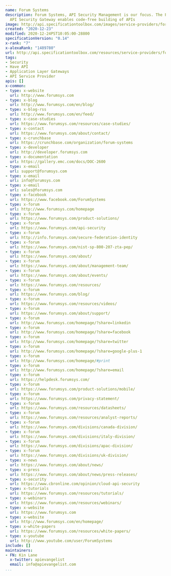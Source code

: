 ```yaml
---
name: Forum Systems
description: Forum Systems, API Security Management is our focus. The Forum Sentry
  API Security Gateway enables code-free building of APIs
image: http://api.specificationtoolbox.com/images/service-providers/forum-systems.jpg
created: "2020-12-23"
modified: 2020-12-24PST10:05:00-28800
specificationVersion: "0.14"
x-rank: "7"
x-alexaRank: "1489780"
url: http://api.specificationtoolbox.com/resources/service-providers/forum-systems/
tags:
- Security
- Have API
- Application Layer Gateways
- API Service Provider
apis: []
x-common:
- type: x-website
  url: http://www.forumsys.com
- type: x-blog
  url: http://www.forumsys.com/en/blog/
- type: x-blog-rss
  url: http://www.forumsys.com/en/feed/
- type: x-case-studies
  url: https://www.forumsys.com/resources/case-studies/
- type: x-contact
  url: https://www.forumsys.com/about/contact/
- type: x-crunchbase
  url: https://crunchbase.com/organization/forum-systems
- type: x-developer
  url: http://developer.forumsys.com
- type: x-documentation
  url: https://gallery.emc.com/docs/DOC-2600
- type: x-email
  url: support@forumsys.com
- type: x-email
  url: info@forumsys.com
- type: x-email
  url: sales@forumsys.com
- type: x-facebook
  url: https://www.facebook.com/ForumSystems
- type: x-forum
  url: http://www.forumsys.com/homepage
- type: x-forum
  url: https://www.forumsys.com/product-solutions/
- type: x-forum
  url: https://www.forumsys.com/api-security
- type: x-forum
  url: http://info.forumsys.com/secure-federation-identity
- type: x-forum
  url: https://www.forumsys.com/nist-sp-800-207-zta-pep/
- type: x-forum
  url: https://www.forumsys.com/about/
- type: x-forum
  url: https://www.forumsys.com/about/management-team/
- type: x-forum
  url: https://www.forumsys.com/about/events/
- type: x-forum
  url: https://www.forumsys.com/resources/
- type: x-forum
  url: https://www.forumsys.com/blog/
- type: x-forum
  url: https://www.forumsys.com/resources/videos/
- type: x-forum
  url: https://www.forumsys.com/about/support/
- type: x-forum
  url: http://www.forumsys.com/homepage/?share=linkedin
- type: x-forum
  url: http://www.forumsys.com/homepage/?share=facebook
- type: x-forum
  url: http://www.forumsys.com/homepage/?share=twitter
- type: x-forum
  url: http://www.forumsys.com/homepage/?share=google-plus-1
- type: x-forum
  url: http://www.forumsys.com/homepage/#print
- type: x-forum
  url: http://www.forumsys.com/homepage/?share=email
- type: x-forum
  url: https://helpdesk.forumsys.com/
- type: x-forum
  url: https://www.forumsys.com/product-solutions/mobile/
- type: x-forum
  url: https://www.forumsys.com/privacy-statement/
- type: x-forum
  url: https://www.forumsys.com/resources/datasheets/
- type: x-forum
  url: https://www.forumsys.com/resources/analyst-reports/
- type: x-forum
  url: https://www.forumsys.com/divisions/canada-division/
- type: x-forum
  url: https://www.forumsys.com/divisions/italy-division/
- type: x-forum
  url: https://www.forumsys.com/divisions/apac-division/
- type: x-forum
  url: https://www.forumsys.com/divisions/uk-division/
- type: x-news
  url: https://www.forumsys.com/about/news/
- type: x-press
  url: https://www.forumsys.com/about/news/press-releases/
- type: x-security
  url: https://www.cbronline.com/opinion/cloud-api-security
- type: x-tutorials
  url: https://www.forumsys.com/resources/tutorials/
- type: x-webinars
  url: https://www.forumsys.com/resources/webinars/
- type: x-website
  url: https://www.forumsys.com
- type: x-website
  url: http://www.forumsys.com/en/homepage/
- type: x-white-papers
  url: https://www.forumsys.com/resources/white-papers/
- type: x-youtube
  url: http://www.youtube.com/user/ForumSystems
include: []
maintainers:
- FN: Kin Lane
  x-twitter: apievangelist
  email: info@apievangelist.com
...
```

